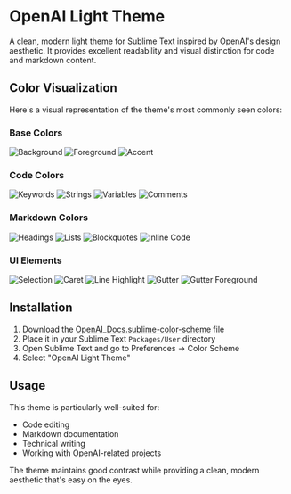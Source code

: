 # OpenAI Light Theme

A clean, modern light theme for Sublime Text inspired by OpenAI's design aesthetic. It provides excellent readability and visual distinction for code and markdown content.

## Color Visualization

Here's a visual representation of the theme's most commonly seen colors:

### Base Colors
![Background](https://img.shields.io/badge/background-ffffff?color=ffffff&style=flat-square)
![Foreground](https://img.shields.io/badge/foreground-1e1e1e?color=1e1e1e&style=flat-square)
![Accent](https://img.shields.io/badge/accent-007AFF?color=007AFF&style=flat-square)

### Code Colors
![Keywords](https://img.shields.io/badge/keywords-d73a49?color=d73a49&style=flat-square)
![Strings](https://img.shields.io/badge/strings-032f62?color=032f62&style=flat-square)
![Variables](https://img.shields.io/badge/variables-005cc5?color=005cc5&style=flat-square)
![Comments](https://img.shields.io/badge/comments-6a737d?color=6a737d&style=flat-square)

### Markdown Colors
![Headings](https://img.shields.io/badge/headings-005cc5?color=005cc5&style=flat-square)
![Lists](https://img.shields.io/badge/lists-d73a49?color=d73a49&style=flat-square)
![Blockquotes](https://img.shields.io/badge/blockquotes-6a737d?color=6a737d&style=flat-square)
![Inline Code](https://img.shields.io/badge/inline%20code-032f62?color=032f62&style=flat-square)

### UI Elements
![Selection](https://img.shields.io/badge/selection-e5f0ff?color=e5f0ff&style=flat-square)
![Caret](https://img.shields.io/badge/caret-007AFF?color=007AFF&style=flat-square)
![Line Highlight](https://img.shields.io/badge/line%20highlight-f5f5f5?color=f5f5f5&style=flat-square)
![Gutter](https://img.shields.io/badge/gutter-f0f0f0?color=f0f0f0&style=flat-square)
![Gutter Foreground](https://img.shields.io/badge/gutter%20foreground-999999?color=999999&style=flat-square)

## Installation

1. Download the [OpenAI_Docs.sublime-color-scheme](OpenAI_Docs.sublime-color-scheme) file
2. Place it in your Sublime Text `Packages/User` directory
3. Open Sublime Text and go to Preferences → Color Scheme
4. Select "OpenAI Light Theme"

## Usage

This theme is particularly well-suited for:
- Code editing
- Markdown documentation
- Technical writing
- Working with OpenAI-related projects

The theme maintains good contrast while providing a clean, modern aesthetic that's easy on the eyes.
